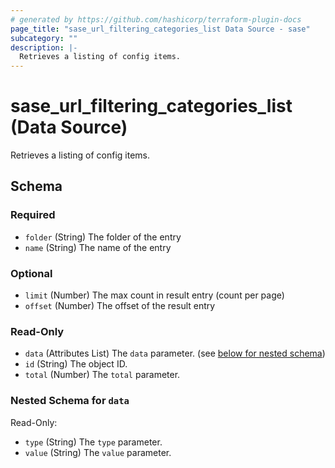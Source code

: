 ```yaml
---
# generated by https://github.com/hashicorp/terraform-plugin-docs
page_title: "sase_url_filtering_categories_list Data Source - sase"
subcategory: ""
description: |-
  Retrieves a listing of config items.
---
```


# sase_url_filtering_categories_list (Data Source)

Retrieves a listing of config items.



<!-- schema generated by tfplugindocs -->
## Schema

### Required

- `folder` (String) The folder of the entry
- `name` (String) The name of the entry

### Optional

- `limit` (Number) The max count in result entry (count per page)
- `offset` (Number) The offset of the result entry

### Read-Only

- `data` (Attributes List) The `data` parameter. (see [below for nested schema](#nestedatt--data))
- `id` (String) The object ID.
- `total` (Number) The `total` parameter.

<a id="nestedatt--data"></a>
### Nested Schema for `data`

Read-Only:

- `type` (String) The `type` parameter.
- `value` (String) The `value` parameter.


